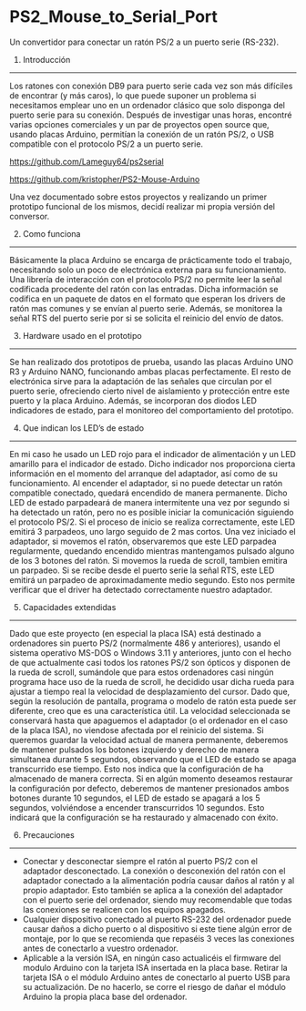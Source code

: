 # PS2_Mouse_to_Serial_Port
Un convertidor para conectar un ratón PS/2 a un puerto serie (RS-232).


1. Introducción
--------------------------------------------------------------------------------
Los ratones con conexión DB9 para puerto serie cada vez son más difíciles de encontrar (y más caros), lo que puede suponer un problema si necesitamos emplear uno en un ordenador clásico que solo disponga del puerto serie para su conexión. Después de investigar unas horas, encontré varias opciones comerciales y un par de proyectos open source que, usando placas Arduino, permitían la conexión de un ratón PS/2, o USB compatible con el protocolo PS/2 a un puerto serie.

https://github.com/Lameguy64/ps2serial
 
https://github.com/kristopher/PS2-Mouse-Arduino

Una vez documentado sobre estos proyectos y realizando un primer prototipo funcional de los mismos, decidí realizar mi propia versión del conversor.


2. Como funciona
--------------------------------------------------------------------------------
Básicamente la placa Arduino se encarga de prácticamente todo el trabajo, necesitando solo un poco de electrónica externa para su funcionamiento. Una librería de interacción con el protocolo PS/2 no permite leer la señal codificada procedente del ratón con las entradas. Dicha información se codifica en un paquete de datos en el formato que esperan los drivers de ratón mas comunes y se envían al puerto serie. Además, se monitorea la señal RTS del puerto serie por si se solicita el reinicio del envío de datos.


3. Hardware usado en el prototipo
--------------------------------------------------------------------------------
Se han realizado dos prototipos de prueba, usando las placas Arduino UNO R3 y Arduino NANO, funcionando ambas placas perfectamente. El resto de electrónica sirve para la adaptación de las señales que circulan por el puerto serie, ofreciendo cierto nivel de aislamiento y protección entre este puerto y la placa Arduino. Además, se incorporan dos diodos LED indicadores de estado, para el monitoreo del comportamiento del prototipo.


4. Que indican los LED’s de estado
--------------------------------------------------------------------------------
En mi caso he usado un LED rojo para el indicador de alimentación y un LED amarillo para el indicador de estado. Dicho indicador nos proporciona cierta información en el momento del arranque del adaptador, así como de su funcionamiento. Al encender el adaptador, si no puede detectar un ratón compatible conectado, quedará encendido de manera permanente. Dicho LED de estado parpadeará de manera intermitente una vez por segundo si ha detectado un ratón, pero no es posible iniciar la comunicación siguiendo el protocolo PS/2. Si el proceso de inicio se realiza correctamente, este LED emitirá 3 parpadeos, uno largo seguido de 2 mas cortos. Una vez iniciado el adaptador, si movemos el ratón, observaremos que este LED parpadea regularmente, quedando encendido mientras mantengamos pulsado alguno de los 3 botones del ratón. Si movemos la rueda de scroll, tambien emitira un parpadeo.
Si se recibe desde el puerto serie la señal RTS, este LED emitirá un parpadeo de aproximadamente medio segundo. Esto nos permite verificar que el driver ha detectado correctamente nuestro adaptador.


5. Capacidades extendidas
--------------------------------------------------------------------------------
Dado que este proyecto (en especial la placa ISA) está destinado a ordenadores sin puerto PS/2 (normalmente 486 y anteriores), usando el sistema operativo MS-DOS o Windows 3.11 y anteriores, junto con el hecho de que actualmente casi todos los ratones PS/2 son ópticos y disponen de la rueda de scroll, sumándole que para estos ordenadores casi ningún programa hace uso de la rueda de scroll, he decidido usar dicha rueda para ajustar a tiempo real la velocidad de desplazamiento del cursor. Dado que, según la resolución de pantalla, programa o modelo de ratón esta puede ser diferente, creo que es una característica útil. La velocidad seleccionada se conservará hasta que apaguemos el adaptador (o el ordenador en el caso de la placa ISA), no viendose afectada por el reinicio del sistema. Si queremos guardar la velocidad actual de manera permanente, deberemos de mantener pulsados los botones izquierdo y derecho de manera simultanea durante 5 segundos, observando que el LED de estado se apaga transcurrido ese tiempo. Esto nos indica que la configuración de ha almacenado de manera correcta. Si en algún momento deseamos restaurar la configuración por defecto, deberemos de mantener presionados ambos botones durante 10 segundos, el LED de estado se apagará a los 5 segundos, volviéndose a encender transcurridos 10 segundos. Esto indicará que la configuración se ha restaurado y almacenado con éxito.

6. Precauciones
--------------------------------------------------------------------------------
- Conectar y desconectar siempre el ratón al puerto PS/2 con el adaptador desconectado. La conexión o desconexión del ratón con el adaptador conectado a la alimentación podría causar daños al ratón y al propio adaptador. Esto también se aplica a la conexión del adaptador con el puerto serie del ordenador, siendo muy recomendable que todas las conexiones se realicen con los equipos apagados.
- Cualquier dispositivo conectado al puerto RS-232 del ordenador puede causar daños a dicho puerto o al dispositivo si este tiene algún error de montaje, por lo que se recomienda que repaséis 3 veces las conexiones antes de conectarlo a vuestro ordenador.
- Aplicable a la versión ISA, en ningún caso actualicéis el firmware del modulo Arduino con la tarjeta ISA insertada en la placa base. Retirar la tarjeta ISA o el módulo Arduino antes de conectarlo al puerto USB para su actualización. De no hacerlo, se corre el riesgo de dañar el módulo Arduino la propia placa base del ordenador.
